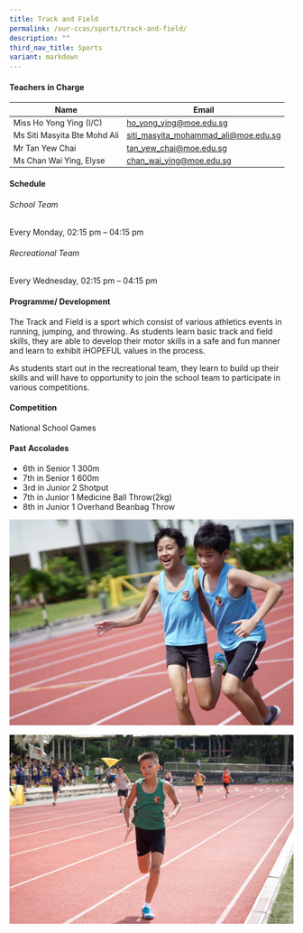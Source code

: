 ```yaml
---
title: Track and Field
permalink: /our-ccas/sports/track-and-field/
description: ""
third_nav_title: Sports
variant: markdown
---
```

#### **Teachers in Charge**

| Name | Email|
| -------- | -------- | 
|Miss	Ho Yong Ying (I/C)	|[ho_yong_ying@moe.edu.sg](mailto:ho_yong_ying@moe.edu.sg)|		
|Ms Siti Masyita Bte Mohd Ali 	|[siti_masyita_mohammad_ali@moe.edu.sg](mailto:siti_masyita_mohammad_ali@moe.edu.sg)|		
|	Mr Tan Yew Chai	|[tan_yew_chai@moe.edu.sg](mailto:tan_yew_chai@moe.edu.sg)|		
|	Ms Chan Wai Ying, Elyse 	|[chan_wai_ying@moe.edu.sg](mailto:chan_wai_ying@moe.edu.sg)|

#### **Schedule**

###### School Team
Every Monday, 02:15 pm – 04:15 pm

###### Recreational Team
Every Wednesday, 02:15 pm – 04:15 pm

#### **Programme/ Development**

The Track and Field is a sport which consist of various athletics events in running, jumping, and throwing. As students learn basic track and field skills, they are able to develop their motor skills in a safe and fun manner and learn to exhibit iHOPEFUL values in the process.

As students start out in the recreational team, they learn to build up their skills and will have to opportunity to join the school team to participate in various competitions.

#### **Competition**

National School Games

#### **Past Accolades**


* 6th in Senior 1 300m&nbsp;
* 7th in Senior 1 600m
* 3rd in Junior 2 Shotput
* 7th in Junior 1 Medicine Ball Throw(2kg)
* 8th in Junior 1 Overhand Beanbag Throw


![](/images/track_field2.jpg)

![](/images/track_field1.jpg)